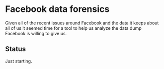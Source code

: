 # Facebook data forensics

Given all of the recent issues around Facebook and the data it keeps about all of
us it seemed time for a tool to help us analyze the data dump Facebook is willing
to give us.

## Status

Just starting.
